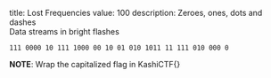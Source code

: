 title: Lost Frequencies
value: 100
description: Zeroes, ones, dots and dashes<br>
Data streams in bright flashes

`111 0000 10 111 1000 00 10 01 010 1011 11 111 010 000 0`

**NOTE**: Wrap the capitalized flag in KashiCTF{}